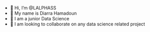- 👋 Hi, I’m @LALPHASS
- 👋 My name is Diarra Hamadoun
- 👀 I am a junior Data Science 
- 💞️ I am looking to collaborate on any data science related project

<!---
LALPHASS/LALPHASS is a ✨ special ✨ repository because its `README.md` (this file) appears on your GitHub profile.
You can click the Preview link to take a look at your changes.
--->
